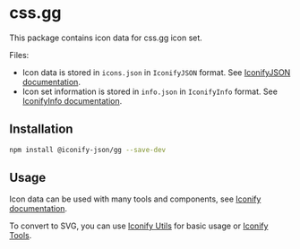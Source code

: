 # css.gg

This package contains icon data for css.gg icon set.

Files:

-   Icon data is stored in `icons.json` in `IconifyJSON` format. See [IconifyJSON documentation](https://iconify.design/docs/types/iconify-json.html).
-   Icon set information is stored in `info.json` in `IconifyInfo` format. See [IconifyInfo documentation](https://iconify.design/docs/types/iconify-info.html).

## Installation

```bash
npm install @iconify-json/gg --save-dev
```

## Usage

Icon data can be used with many tools and components, see [Iconify documentation](https://iconify.design/docs/usage/).

To convert to SVG, you can use [Iconify Utils](https://iconify.design/docs/libraries/utils/examples/export-svgs-from-icon-set.html) for basic usage or [Iconify Tools](https://iconify.design/docs/libraries/tools/).
